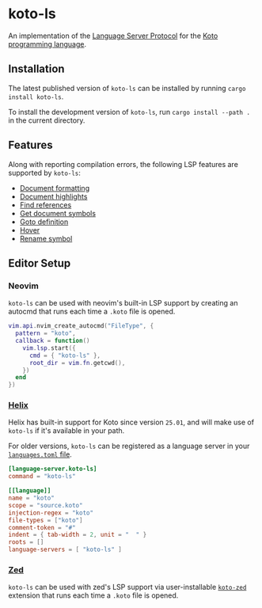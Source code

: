 # koto-ls

An implementation of the [Language Server Protocol][lsp] for the
[Koto programming language][koto].

## Installation

The latest published version of `koto-ls` can be installed by running
`cargo install koto-ls`.

To install the development version of `koto-ls`, run `cargo install --path .` in the current directory.

## Features

Along with reporting compilation errors,
the following LSP features are supported by `koto-ls`:

- [Document formatting][document-formatting]
- [Document highlights][document-highlights]
- [Find references][find-references]
- [Get document symbols][document-symbols]
- [Goto definition][goto-definition]
- [Hover][hover]
- [Rename symbol][rename-symbol]

## Editor Setup

### Neovim

`koto-ls` can be used with neovim's built-in LSP support by creating an autocmd
that runs each time a `.koto` file is opened.

```lua
vim.api.nvim_create_autocmd("FileType", {
  pattern = "koto",
  callback = function()
    vim.lsp.start({
      cmd = { "koto-ls" },
      root_dir = vim.fn.getcwd(),
    })
  end
})
```

### [Helix][helix]

Helix has built-in support for Koto since version `25.01`, and will make use of `koto-ls` if it's available in your path.

For older versions, `koto-ls` can be registered as a language server in your [`languages.toml` file][helix].

```toml
[language-server.koto-ls]
command = "koto-ls"

[[language]]
name = "koto"
scope = "source.koto"
injection-regex = "koto"
file-types = ["koto"]
comment-token = "#"
indent = { tab-width = 2, unit = "  " }
roots = []
language-servers = [ "koto-ls" ]
```

### [Zed][zed]

`koto-ls` can be used with zed's LSP support via user-installable [`koto-zed`][koto-zed] extension that runs each time a `.koto` file is opened.


[document-highlights]: https://microsoft.github.io/language-server-protocol/specifications/lsp/3.17/specification/#textDocument_documentHighlight
[document-formatting]: https://microsoft.github.io/language-server-protocol/specifications/lsp/3.17/specification/#textDocument_formatting
[document-symbols]: https://microsoft.github.io/language-server-protocol/specifications/lsp/3.17/specification/#textDocument_documentSymbol
[find-references]: https://microsoft.github.io/language-server-protocol/specifications/lsp/3.17/specification/#textDocument_references
[goto-definition]: https://microsoft.github.io/language-server-protocol/specifications/lsp/3.17/specification/#textDocument_definition
[hover]: https://microsoft.github.io/language-server-protocol/specifications/lsp/3.17/specification/#textDocument_hover
[rename-symbol]: https://microsoft.github.io/language-server-protocol/specifications/lsp/3.17/specification/#textDocument_rename
[helix]: https://docs.helix-editor.com/languages.html
[zed]: https://zed.dev/extensions?query=Koto&filter=language-servers
[koto-zed]: https://github.com/koto-lang/koto-zed
[koto]: https://koto.dev
[lsp]: https://microsoft.github.io/language-server-protocol/
